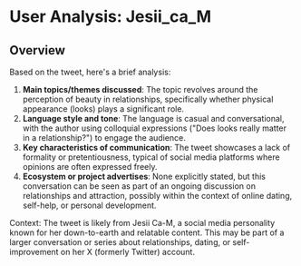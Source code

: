 # User Analysis: Jesii_ca_M

## Overview

Based on the tweet, here's a brief analysis:

1. **Main topics/themes discussed**: The topic revolves around the perception of beauty in relationships, specifically whether physical appearance (looks) plays a significant role.
2. **Language style and tone**: The language is casual and conversational, with the author using colloquial expressions ("Does looks really matter in a relationship?") to engage the audience.
3. **Key characteristics of communication**: The tweet showcases a lack of formality or pretentiousness, typical of social media platforms where opinions are often expressed freely.
4. **Ecosystem or project advertises**: None explicitly stated, but this conversation can be seen as part of an ongoing discussion on relationships and attraction, possibly within the context of online dating, self-help, or personal development.

Context: The tweet is likely from Jesii Ca-M, a social media personality known for her down-to-earth and relatable content. This may be part of a larger conversation or series about relationships, dating, or self-improvement on her X (formerly Twitter) account.